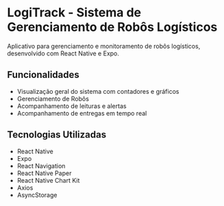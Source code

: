 # LogiTrack - Sistema de Gerenciamento de Robôs Logísticos

Aplicativo para gerenciamento e monitoramento de robôs logísticos, desenvolvido com React Native e Expo.

## Funcionalidades

- Visualização geral do sistema com contadores e gráficos
- Gerenciamento de Robôs
- Acompanhamento de leituras e alertas
-  Acompanhamento de entregas em tempo real

## Tecnologias Utilizadas

- React Native
- Expo
- React Navigation
- React Native Paper
- React Native Chart Kit
- Axios
- AsyncStorage
